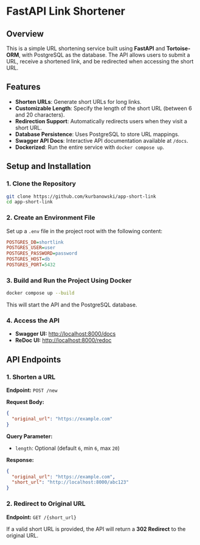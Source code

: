# FastAPI Link Shortener

## Overview
This is a simple URL shortening service built using **FastAPI** and **Tortoise-ORM**, with PostgreSQL as the database. The API allows users to submit a URL, receive a shortened link, and be redirected when accessing the short URL.

## Features
- **Shorten URLs**: Generate short URLs for long links.
- **Customizable Length**: Specify the length of the short URL (between 6 and 20 characters).
- **Redirection Support**: Automatically redirects users when they visit a short URL.
- **Database Persistence**: Uses PostgreSQL to store URL mappings.
- **Swagger API Docs**: Interactive API documentation available at `/docs`.
- **Dockerized**: Run the entire service with `docker compose up`.

## Setup and Installation

### 1. Clone the Repository
```bash
git clone https://github.com/kurbanowski/app-short-link
cd app-short-link
```

### 2. Create an Environment File
Set up a `.env` file in the project root with the following content:
```ini
POSTGRES_DB=shortlink
POSTGRES_USER=user
POSTGRES_PASSWORD=password
POSTGRES_HOST=db
POSTGRES_PORT=5432
```

### 3. Build and Run the Project Using Docker
```bash
docker compose up --build
```
This will start the API and the PostgreSQL database.

### 4. Access the API
- **Swagger UI:** [http://localhost:8000/docs](http://localhost:8000/docs)
- **ReDoc UI:** [http://localhost:8000/redoc](http://localhost:8000/redoc)

## API Endpoints

### 1. Shorten a URL
**Endpoint:** `POST /new`

**Request Body:**
```json
{
  "original_url": "https://example.com"
}
```
**Query Parameter:**
- `length`: Optional (default `6`, min `6`, max `20`)

**Response:**
```json
{
  "original_url": "https://example.com",
  "short_url": "http://localhost:8000/abc123"
}
```

### 2. Redirect to Original URL
**Endpoint:** `GET /{short_url}`

If a valid short URL is provided, the API will return a **302 Redirect** to the original URL.


